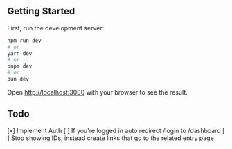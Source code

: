 ## Getting Started

First, run the development server:

```bash
npm run dev
# or
yarn dev
# or
pnpm dev
# or
bun dev
```

Open [http://localhost:3000](http://localhost:3000) with your browser to see the result.

## Todo
[x] Implement Auth
[ ] If you're logged in auto redirect /login to /dashboard
[ ] Stop showing IDs, instead create links that go to the related entry page
